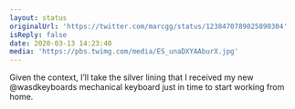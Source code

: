 ```yaml
---
layout: status
originalUrl: 'https://twitter.com/marcgg/status/1238470789025890304'
isReply: false
date: 2020-03-13 14:23:40
media: 'https://pbs.twimg.com/media/ES_unaDXYAAburX.jpg'
---
```


Given the context, I’ll take the silver lining that I received my new @wasdkeyboards mechanical keyboard just in time to start working from home. 
